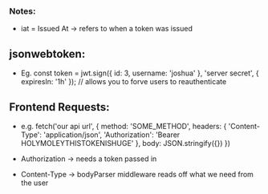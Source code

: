 ### Notes:
- iat = Issued At -> refers to when a token was issued


## jsonwebtoken:
- Eg. const token = jwt.sign({ id: 3, username: 'joshua' }, 'server secret', { expiresIn: '1h' }); // allows you to forve users to reauthenticate

## Frontend Requests:
- e.g. fetch('our api url', {
  method: 'SOME_METHOD',
  headers: {
    'Content-Type': 'application/json',
    'Authorization': 'Bearer HOLYMOLEYTHISTOKENISHUGE'
  },
  body: JSON.stringify({})
})

- Authorization -> needs a token passed in
- Content-Type -> bodyParser middleware reads off what we need from the user